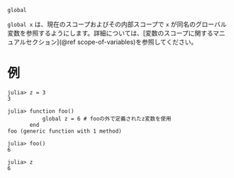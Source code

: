 ```
global
```

`global x` は、現在のスコープおよびその内部スコープで `x` が同名のグローバル変数を参照するようにします。詳細については、[変数のスコープに関するマニュアルセクション](@ref scope-of-variables)を参照してください。

# 例

```jldoctest
julia> z = 3
3

julia> function foo()
           global z = 6 # fooの外で定義されたz変数を使用
       end
foo (generic function with 1 method)

julia> foo()
6

julia> z
6
```
